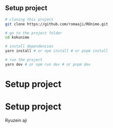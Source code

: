 ## Setup project

```bash
# cloning this project
git clone https://github.com/romaaji/ROnime.git

# go to the project folder
cd kokunime

# install dependencies
yarn install # or npm install # or pnpm install

# run the project
yarn dev # or npm run dev # or pnpm dev
```

# Setup project

# Setup project

 Ryuzein aji

